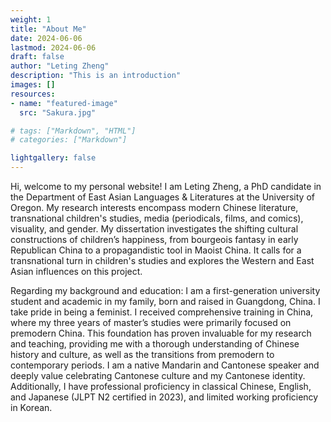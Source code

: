 ```yaml
---
weight: 1
title: "About Me"
date: 2024-06-06
lastmod: 2024-06-06
draft: false
author: "Leting Zheng"
description: "This is an introduction"
images: []
resources:
- name: "featured-image"
  src: "Sakura.jpg"

# tags: ["Markdown", "HTML"]
# categories: ["Markdown"]

lightgallery: false
---
```

Hi, welcome to my personal website! I am Leting Zheng, a PhD candidate in the Department of East Asian Languages & Literatures at the University of Oregon. My research interests encompass modern Chinese literature, transnational children's studies, media (periodicals, films, and comics), visuality, and gender. My dissertation investigates the shifting cultural constructions of children’s happiness, from bourgeois fantasy in early Republican China to a propagandistic tool in Maoist China. It calls for a transnational turn in children's studies and explores the Western and East Asian influences on this project.

Regarding my background and education: I am a first-generation university student and academic in my family, born and raised in Guangdong, China. I take pride in being a feminist. I received comprehensive training in China, where my three years of master’s studies were primarily focused on premodern China. This foundation has proven invaluable for my research and teaching, providing me with a thorough understanding of Chinese history and culture, as well as the transitions from premodern to contemporary periods. I am a native Mandarin and Cantonese speaker and deeply value celebrating Cantonese culture and my Cantonese identity. Additionally, I have professional proficiency in classical Chinese, English, and Japanese (JLPT N2 certified in 2023), and limited working proficiency in Korean.


[comment]: [Minion](https://octodex.github.com/images/minion.png)


